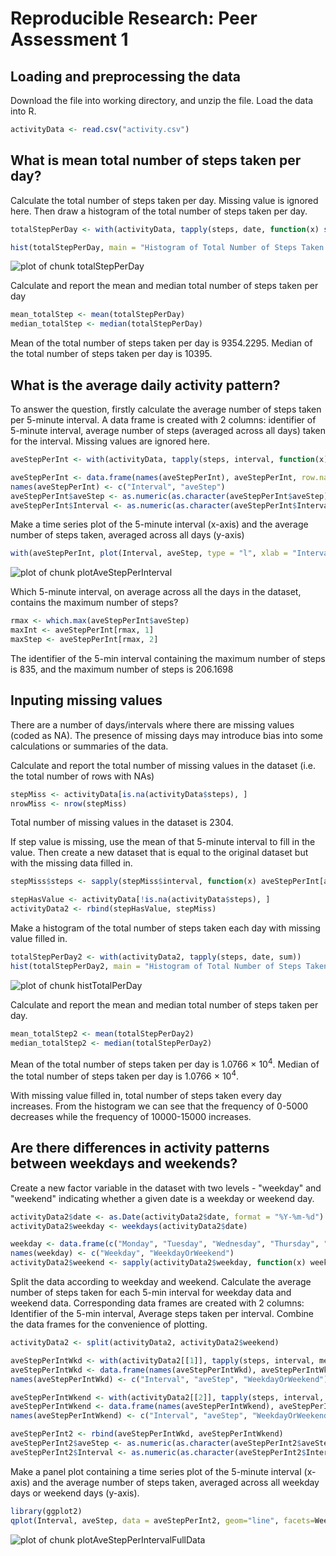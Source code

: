 # Reproducible Research: Peer Assessment 1

## Loading and preprocessing the data
Download the file into working directory, and unzip the file.
Load the data into R.

```r
activityData <- read.csv("activity.csv")
```


## What is mean total number of steps taken per day?

Calculate the total number of steps taken per day. Missing value is ignored here. Then draw a histogram of the total number of steps taken per day.

```r
totalStepPerDay <- with(activityData, tapply(steps, date, function(x) sum(x, na.rm = TRUE)))

hist(totalStepPerDay, main = "Histogram of Total Number of Steps Taken Per Day", xlab = "Total Step Per Day")
```

![plot of chunk totalStepPerDay](figure/totalStepPerDay.png) 

Calculate and report the mean and median total number of steps taken per day

```r
mean_totalStep <- mean(totalStepPerDay)
median_totalStep <- median(totalStepPerDay)
```
Mean of the total number of steps taken per day is 9354.2295.
Median of the total number of steps taken per day is 10395.


## What is the average daily activity pattern?

To answer the question, firstly calculate the average number of steps taken per 5-minute interval. A data frame is created with 2 columns: identifier of 5-minute interval, average number of steps (averaged across all days) taken for the interval. Missing values are ignored here.

```r
aveStepPerInt <- with(activityData, tapply(steps, interval, function(x) mean(x, na.rm = TRUE)))

aveStepPerInt <- data.frame(names(aveStepPerInt), aveStepPerInt, row.names = NULL)
names(aveStepPerInt) <- c("Interval", "aveStep")
aveStepPerInt$aveStep <- as.numeric(as.character(aveStepPerInt$aveStep))
aveStepPerInt$Interval <- as.numeric(as.character(aveStepPerInt$Interval))
```

Make a time series plot of the 5-minute interval (x-axis) and the average number of steps taken, averaged across all days (y-axis)

```r
with(aveStepPerInt, plot(Interval, aveStep, type = "l", xlab = "Interval", ylab = "Average Number of Steps", main = "Average Number of Steps Taken for Each 5-min Interval"))
```

![plot of chunk plotAveStepPerInterval](figure/plotAveStepPerInterval.png) 

Which 5-minute interval, on average across all the days in the dataset, contains the maximum number of steps?

```r
rmax <- which.max(aveStepPerInt$aveStep)
maxInt <- aveStepPerInt[rmax, 1]
maxStep <- aveStepPerInt[rmax, 2]
```
The identifier of the 5-min interval containing the maximum number of steps is 835, and the maximum number of steps is 206.1698


## Inputing missing values

There are a number of days/intervals where there are missing values (coded as NA). The presence of missing days may introduce bias into some calculations or summaries of the data.

Calculate and report the total number of missing values in the dataset (i.e. the total number of rows with NAs)

```r
stepMiss <- activityData[is.na(activityData$steps), ]
nrowMiss <- nrow(stepMiss)
```
Total number of missing values in the dataset is 2304.

If step value is missing, use the mean of that 5-minute interval to fill in the value. Then create a new dataset that is equal to the original dataset but with the missing data filled in.

```r
stepMiss$steps <- sapply(stepMiss$interval, function(x) aveStepPerInt[aveStepPerInt$Interval==x,2])

stepHasValue <- activityData[!is.na(activityData$steps), ]
activityData2 <- rbind(stepHasValue, stepMiss)
```

Make a histogram of the total number of steps taken each day with missing value filled in. 

```r
totalStepPerDay2 <- with(activityData2, tapply(steps, date, sum))
hist(totalStepPerDay2, main = "Histogram of Total Number of Steps Taken Per Day \n(with Missing Value Filled In)", xlab = "Total Step Per Day")
```

![plot of chunk histTotalPerDay](figure/histTotalPerDay.png) 

Calculate and report the mean and median total number of steps taken per day.

```r
mean_totalStep2 <- mean(totalStepPerDay2)
median_totalStep2 <- median(totalStepPerDay2)
```
Mean of the total number of steps taken per day is 1.0766 &times; 10<sup>4</sup>.
Median of the total number of steps taken per day is 1.0766 &times; 10<sup>4</sup>.

With missing value filled in, total number of steps taken every day increases. From the histogram we can see that the frequency of 0-5000 decreases while the frequency of 10000-15000 increases.


## Are there differences in activity patterns between weekdays and weekends?

Create a new factor variable in the dataset with two levels - "weekday" and "weekend" indicating whether a given date is a weekday or weekend day.

```r
activityData2$date <- as.Date(activityData2$date, format = "%Y-%m-%d")
activityData2$weekday <- weekdays(activityData2$date)

weekday <- data.frame(c("Monday", "Tuesday", "Wednesday", "Thursday", "Friday", "Saturday","Sunday"), c("Weekday", "Weekday", "Weekday", "Weekday", "Weekday", "Weekend", "Weekend"))
names(weekday) <- c("Weekday", "WeekdayOrWeekend")
activityData2$weekend <- sapply(activityData2$weekday, function(x) weekday[weekday$Weekday==x, 2])
```

Split the data according to weekday and weekend. Calculate the average number of steps taken for each 5-min interval for weekday data and weekend data. Corresponding data frames are created with 2 columns: Identifier of the 5-min interval, Average steps taken per interval. Combine the data frames for the convenience of plotting.

```r
activityData2 <- split(activityData2, activityData2$weekend)

aveStepPerIntWkd <- with(activityData2[[1]], tapply(steps, interval, mean))
aveStepPerIntWkd <- data.frame(names(aveStepPerIntWkd), aveStepPerIntWkd, "Weekday", row.names = NULL)
names(aveStepPerIntWkd) <- c("Interval", "aveStep", "WeekdayOrWeekend")

aveStepPerIntWkend <- with(activityData2[[2]], tapply(steps, interval, mean))
aveStepPerIntWkend <- data.frame(names(aveStepPerIntWkend), aveStepPerIntWkend, "Weekend", row.names = NULL)
names(aveStepPerIntWkend) <- c("Interval", "aveStep", "WeekdayOrWeekend")

aveStepPerInt2 <- rbind(aveStepPerIntWkd, aveStepPerIntWkend)
aveStepPerInt2$aveStep <- as.numeric(as.character(aveStepPerInt2$aveStep))
aveStepPerInt2$Interval <- as.numeric(as.character(aveStepPerInt2$Interval))
```

Make a panel plot containing a time series plot of the 5-minute interval (x-axis) and the average number of steps taken, averaged across all weekday days or weekend days (y-axis). 

```r
library(ggplot2)
qplot(Interval, aveStep, data = aveStepPerInt2, geom="line", facets=WeekdayOrWeekend ~., xlab = "Interval", ylab = "Average of Steps", main = "Average number of Steps Taken Per Interval")
```

![plot of chunk plotAveStepPerIntervalFullData](figure/plotAveStepPerIntervalFullData.png) 
